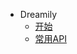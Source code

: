 <!-- _sidebar.md -->
* Dreamily
  * [开始](README.md) <!--注意这里是相对路径-->
  * [常用API](_source/cy/README.md)
